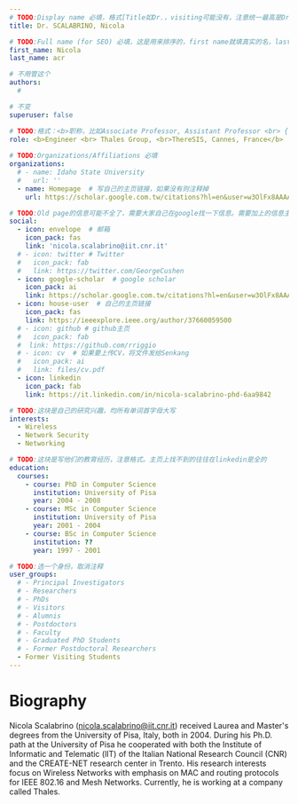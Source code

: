 ```yaml
---
# TODO:Display name 必填，格式[Title如Dr.，visiting可能没有，注意统一最高是Dr. 而不是Prof.] [全大写的Last name][, ][首字母大写的Last name]
title: Dr. SCALABRINO, Nicola

# TODO:Full name (for SEO) 必填，这是用来排序的，first name就填真实的名，last_name一定按照excel填写
first_name: Nicola   
last_name: acr

# 不用管这个
authors:
  # 

# 不变
superuser: false

# TODO:格式：<b>职称，比如Associate Professor, Assistant Professor <br> {工作单位}, {工作国家:China、USA等}</b>
role: <b>Engineer <br> Thales Group, <br>ThereSIS, Cannes, France</b>
 
# TODO:Organizations/Affiliations 必填
organizations:
  # - name: Idaho State University 
  #   url: ''
  - name: Homepage  # 写自己的主页链接，如果没有则注释掉
    url: https://scholar.google.com.tw/citations?hl=en&user=w3OlFx8AAAAJ&view_op=list_works&sortby=pubdate

# TODO:Old page的信息可能不全了，需要大家自己在google找一下信息。需要加上的信息主要包含email、google scholar、个人主页、linkedin
social:
  - icon: envelope  # 邮箱
    icon_pack: fas
    link: 'nicola.scalabrino@iit.cnr.it'
  # - icon: twitter # Twitter
  #   icon_pack: fab  
  #   link: https://twitter.com/GeorgeCushen
  - icon: google-scholar  # google scholar
    icon_pack: ai
    link: https://scholar.google.com.tw/citations?hl=en&user=w3OlFx8AAAAJ&view_op=list_works&sortby=pubdate
  - icon: house-user  # 自己的主页链接
    icon_pack: fas
    link: https://ieeexplore.ieee.org/author/37660059500
  # - icon: github # github主页
  #   icon_pack: fab   
  #  link: https://github.com/rriggio
  # - icon: cv  # 如果要上传CV，将文件发给Senkang
  #   icon_pack: ai
  #   link: files/cv.pdf
  - icon: linkedin 
    icon_pack: fab
    link: https://it.linkedin.com/in/nicola-scalabrino-phd-6aa9842

# TODO:这块是自己的研究兴趣，均所有单词首字母大写
interests:
  - Wireless
  - Network Security
  - Networking

# TODO:这块是写他们的教育经历，注意格式。主页上找不到的往往在linkedin是全的
education:
  courses:
    - course: PhD in Computer Science
      institution: University of Pisa
      year: 2004 - 2008
    - course: MSc in Computer Science
      institution: University of Pisa
      year: 2001 - 2004
    - course: BSc in Computer Science
      institution: ??
      year: 1997 - 2001

# TODO:选一个身份，取消注释
user_groups:
  # - Principal Investigators
  # - Researchers
  # - PhDs
  # - Visitors
  # - Alumnis
  # - Postdoctors
  # - Faculty
  # - Graduated PhD Students
  # - Former Postdoctoral Researchers
  - Former Visiting Students
---
```

<!-- TODO:写自己的Biography -->
# Biography
<!-- 这部分不要写他们的PhD招生信息，直接复制他们主页的个人简介。实在没有，在excel备注一下{个人资料缺失}再提交给我 -->
<!-- <p style="text-align:justify">  -->
Nicola Scalabrino (nicola.scalabrino@iit.cnr.it) received Laurea and Master's degrees from the University of Pisa, Italy, both in 2004. During his Ph.D. path at the University of Pisa he cooperated with both the Institute of Informatic and Telematic (lIT) of the Italian National Research Council (CNR) and the CREATE-NET research center in Trento. His research interests focus on Wireless Networks with emphasis on MAC and routing protocols for IEEE 802.16 and Mesh Networks. Currently, he is working at a company called Thales.